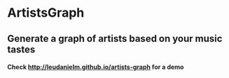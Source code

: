 # ArtistsGraph
## Generate a graph of artists based on your music tastes
#### Check http://leudanielm.github.io/artists-graph for a demo
